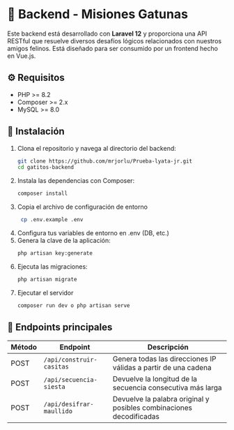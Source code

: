 # 🐾 Backend - Misiones Gatunas

Este backend está desarrollado con **Laravel 12** y proporciona una API RESTful que resuelve diversos desafíos lógicos relacionados con nuestros amigos felinos. Está diseñado para ser consumido por un frontend hecho en Vue.js.

## ⚙️ Requisitos

- PHP >= 8.2
- Composer >= 2.x
- MySQL >= 8.0

## 🚀 Instalación

1. Clona el repositorio y navega al directorio del backend:
   ```bash
   git clone https://github.com/mrjorlu/Prueba-lyata-jr.git
   cd gatitos-backend
2. Instala las dependencias con Composer:
     ```bash
    composer install
3. Copia el archivo de configuración de entorno
   ```bash
    cp .env.example .env
4. Configura tus variables de entorno en .env (DB, etc.)
5. Genera la clave de la aplicación:
    ```bash
    php artisan key:generate
6. Ejecuta las migraciones:
   ```bash
   php artisan migrate
7. Ejecutar el servidor
   ```bash
   composer run dev o php artisan serve

## 🧩 Endpoints principales

| Método | Endpoint                 | Descripción                                                                 |
|--------|--------------------------|-----------------------------------------------------------------------------|
| POST   | `/api/construir-casitas` | Genera todas las direcciones IP válidas a partir de una cadena              |
| POST   | `/api/secuencia-siesta`  | Devuelve la longitud de la secuencia consecutiva más larga                 |
| POST   | `/api/desifrar-maullido` | Devuelve la palabra original y posibles combinaciones decodificadas        |
